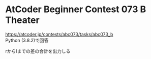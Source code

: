 # AtCoder Beginner Contest 073 B Theater  
https://atcoder.jp/contests/abc073/tasks/abc073_b  
Python (3.8.2)で回答  

rからlまでの差の合計を出力しる
